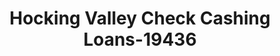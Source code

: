 ---
f_zip-code: 45701
f_state-code: OH
title: Hocking Valley Check Cashing Loans-19436
f_phone: 740-594-8611
f_city-only: Athens
f_address: 193 Columbus Road Athens
f_location-unique-id: '19436'
slug: hocking-valley-check-cashing-loans-19436
updated-on: '2024-05-30T13:46:58.046Z'
created-on: '2024-05-30T13:36:59.803Z'
published-on: '2024-05-30T13:54:32.469Z'
f_city-state: cms/city/athens-oh.md
f_company: cms/company/hocking-valley-check-cashing-loans.md
f_state: cms/state/ohio.md
layout: '[payday-loan].html'
tags: payday-loan
---